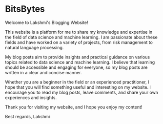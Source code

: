 # BitsBytes
Welcome to Lakshmi's Blogging Website!

This website is a platform for me to share my knowledge and expertise in the field of data science and machine learning. I am passionate about these fields and have worked on a variety of projects, from risk management to natural language processing.

My blog posts aim to provide insights and practical guidance on various topics related to data science and machine learning. I believe that learning should be accessible and engaging for everyone, so my blog posts are written in a clear and concise manner.

Whether you are a beginner in the field or an experienced practitioner, I hope that you will find something useful and interesting on my website. I encourage you to read my blog posts, leave comments, and share your own experiences and insights.

Thank you for visiting my website, and I hope you enjoy my content!

Best regards,
Lakshmi
